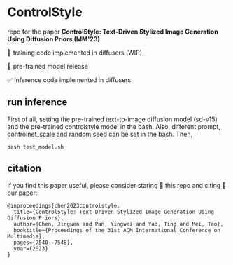 # ControlStyle

repo for the paper **ControlStyle: Text-Driven Stylized Image Generation Using Diffusion Priors (MM'23)**

:black_square_button: training code implemented in diffusers (WIP)

:black_square_button: pre-trained model release

:white_check_mark: inference code implemented in diffusers

## run inference
First of all, setting the pre-trained text-to-image diffusion model (sd-v15) and the pre-trained controlstyle model in the bash. Also, different prompt, controlnet_scale and random seed can be set in the bash. Then, 
```
bash test_model.sh
```

## citation
If you find this paper useful, please consider staring 🌟 this repo and citing 📑 our paper:
```
@inproceedings{chen2023controlstyle,
  title={ControlStyle: Text-Driven Stylized Image Generation Using Diffusion Priors},
  author={Chen, Jingwen and Pan, Yingwei and Yao, Ting and Mei, Tao},
  booktitle={Proceedings of the 31st ACM International Conference on Multimedia},
  pages={7540--7548},
  year={2023}
}
```
